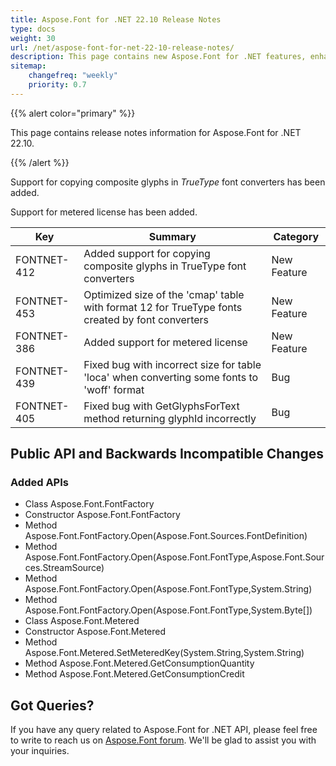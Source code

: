 ```yaml
---
title: Aspose.Font for .NET 22.10 Release Notes
type: docs
weight: 30
url: /net/aspose-font-for-net-22-10-release-notes/
description: This page contains new Aspose.Font for .NET features, enhancement, and bug fixes in 2022, version 22.10. 
sitemap:
    changefreq: "weekly"
    priority: 0.7
---
```


{{% alert color="primary" %}} 

This page contains release notes information for Aspose.Font for .NET 22.10.

{{% /alert %}} 

Support for copying composite glyphs in *TrueType* font converters has been added.

Support for metered license has been added.

| Key | Summary | Category |
|---|---|---|
| FONTNET-412 | Added support for copying composite glyphs in TrueType font converters | New Feature |
| FONTNET-453 | Optimized size of the 'cmap' table with format 12 for TrueType fonts created by font converters | New Feature |
| FONTNET-386 | Added support for metered license | New Feature |
| FONTNET-439 | Fixed bug with incorrect size for table 'loca' when converting some fonts to 'woff' format | Bug |
| FONTNET-405 | Fixed bug with GetGlyphsForText method returning glyphId incorrectly | Bug |

## Public API and Backwards Incompatible Changes

### Added APIs
* Class Aspose.Font.FontFactory
* Constructor Aspose.Font.FontFactory
* Method Aspose.Font.FontFactory.Open(Aspose.Font.Sources.FontDefinition)
* Method Aspose.Font.FontFactory.Open(Aspose.Font.FontType,Aspose.Font.Sources.StreamSource)
* Method Aspose.Font.FontFactory.Open(Aspose.Font.FontType,System.String)
* Method Aspose.Font.FontFactory.Open(Aspose.Font.FontType,System.Byte[])
* Class Aspose.Font.Metered
* Constructor Aspose.Font.Metered
* Method Aspose.Font.Metered.SetMeteredKey(System.String,System.String)
* Method Aspose.Font.Metered.GetConsumptionQuantity
* Method Aspose.Font.Metered.GetConsumptionCredit
## Got Queries?
If you have any query related to Aspose.Font for .NET API, please feel free to write to reach us on [Aspose.Font forum](https://forum.aspose.com/c/font/). We'll be glad to assist you with your inquiries.
